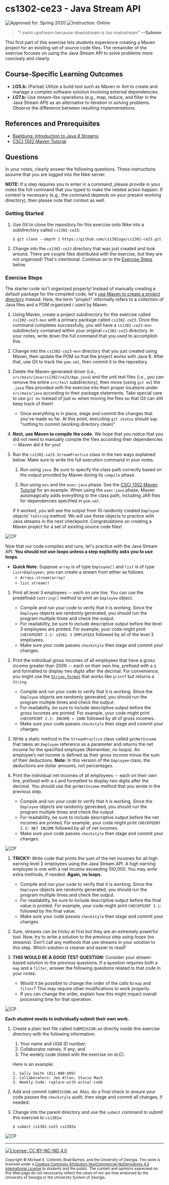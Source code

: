 # cs1302-ce23 - Java Stream API

![Approved for: Spring 2020](https://img.shields.io/badge/Approved%20for-Spring%202020-blue)
![Instruction: Online](https://img.shields.io/badge/Instruction-Online-important)

> "I swim upstream because downstream is too mainstream"
> **--Salmon**

This first part of this exercise lets students experience creating a Maven project for an existing set of 
source code files. The remainder of the exercise focuses on using the Java Stream API to solve problems
more concisely and clearly.

## Course-Specific Learning Outcomes
* **LO5.b:** (Partial) Utilize a build tool such as Maven or Ant to create and manage a
complex software solution involving external dependencies.
* **LO7.b:** Use stream-like operations (e.g., map, reduce, and filter in the Java Stream API) as an 
alternative to iteration in solving problems. Observe the difference between resulting implementations.

## References and Prerequisites

* [Baeldung: Introduction to Java 8 Streams](https://www.baeldung.com/java-8-streams-introduction)
* [CSCI 1302 Maven Tutorial](https://github.com/cs1302uga/cs1302-tutorials/blob/master/maven.md)

## Questions

In your notes, clearly answer the following questions. These instructions assume that you are 
logged into the Nike server. 

**NOTE:** If a step requires you to enter in a command, please provide in your notes the full 
command that you typed to make the related action happen. If context is necessary (e.g., the 
command depends on your present working directory), then please note that context as well.

### Getting Started

1. Use Git to clone the repository for this exercise onto Nike into a subdirectory called `cs1302-ce23`:

   ```
   $ git clone --depth 1 https://github.com/cs1302uga/cs1302-ce23.git
   ```

1. Change into the `cs1302-ce23` directory that was just created and look around. There are couple
   files distributed with the exercise, but they are not organized! That's intentional. 
   Continue on to the [Exercise Steps](#exercise-steps) below.
   
### Exercise Steps

The starter code isn't organized properly! Instead of manually creating a default package
for the compiled code, let's 
[use Maven to create a project directory](https://github.com/cs1302uga/cs1302-tutorials/blob/master/maven.md)
instead. Here, the term "project" informally refers to a collection of Java files and a POM organized / used 
by Maven.

1. Using Maven, create a project subdirectory for this exercise called `cs1302-ce23-mvn` with a primary 
   package called `cs1302.ce23`. Once this command completes successfully, you will have a `cs1302-ce23-mvn`
   subdirectory contained within your original `cs1302-ce23` directory. In your notes, write down the full 
   command that you used to accomplish this.

1. Change into the `cs1302-ce23-mvn` directory that you just created using Maven, then update the POM
   so that the project works with Java 8. After that, use Git to track the `pom.xml`, then commit
   it to the repository.
   
1. Delete the Maven-generated driver (i.e., `src/main/java/cs1302/ce23/App.java`) and the unit test files 
   (i.e., you can remove the entire `src/test` subdirectory), then move (using `git mv`) the `.java` files 
   provided with the exercise into their proper locations under `src/main/java` according to their package 
   statements. Take special care to use `git mv` instead of just `mv` when moving the files so that Git 
   can still keep track of them! 
   * Once everything is in place, stage and commit the changes that you've made so far. At this point, executing
     `git status` should say "nothing to commit (working directory clean)".
   
1. **Next, use Maven to compile the code.** We hope that you notice that you 
   did not need to manually compile the files according their dependencies -- Maven did it for you!
   
1. Run the `cs1302.ce23.StreamPractice` class in the two ways explained below. Make sure to write the 
   full execution command in your notes. 

   1. Run using `java`. Be sure to specify the class path correctly based on the
      output provided by Maven during its `compile` phase.
      
   1. Run using `mvn` and the `exec:java` phase. See the 
      [CSCI 1302 Maven Tutorial](https://github.com/cs1302uga/cs1302-tutorials/blob/master/maven.md)
      for an example. When using the `exec:java` phase, Maven automagically adds everything to the
      class path, including JAR files for dependencies specified in `pom.xml`.
      
   If it worked, you will see the output from 10 
   randomly created `Employee` objects' `toString` method. We will use these objects to practice with 
   Java streams in the next checkpoint. Congratulations on creating a Maven project for a set of 
   existing source code files!
  
![CP](https://img.shields.io/badge/Checkpoint-1-success?style=for-the-badge)

Now that our code compiles and runs, let's practice with the Java Stream API. **You should not use loops unless
a step explicitly asks you to use loops**.

* **Quick Note:** Suppose `array` is of type `Employee[]` and `list` is of type `List<Employee>`,
  you can create a stream from either as follows:
  * `Arrays.stream(array)`
  * `list.stream()`

1. Print all level 3 employees --  each on one line. You can use the predefined `toString()` method to print an
   `Employee` object. 
      * Compile and run your code to verify that it is working. Since the `Employee` objects are randomly generated, 
      you should run the program multiple times and check the output.
      * For readability, be sure to include descriptive output before the level 3 employees are printed. For example,
      your code might print `CHECKPOINT 2.1: LEVEL 3 EMPLOYEES` followed by all of the level 3 employees.
      * Make sure your code passes `checkstyle` then stage and commit your changes.
      
1. Print the individual gross incomes of all employees that have a gross income greater than 
   200K -- each on their own line, prefixed with a `$` and formatted to display two digits after
   the decimal. For convenience, you might use the 
   [`String.format`](https://docs.oracle.com/javase/8/docs/api/java/lang/String.html#format-java.lang.String-java.lang.Object...-)
   that works like `printf` but returns a `String`. 
      * Compile and run your code to verify that it is working. Since the `Employee` objects are randomly generated, 
      you should run the program multiple times and check the output.
      * For readability, be sure to include descriptive output before the gross incomes are printed. 
      For example, your code might print `CHECKPOINT 2.2: INCOME > 200K` followed by all of gross incomes.
      * Make sure your code passes `checkstyle` then stage and commit your changes.
      
1. Write a static method in the `StreamPractice` class called `getNetIncome` that takes an `Employee` reference
   as a parameter and returns the net income for the specified employee (Remember, no loops). 
   An employee’s net income is defined as their gross income minus the sum of their deductions. 
   **Note:** In this version of the `Employee` class, the deductions are dollar amounts, not percentages.
   
1. Print the individual net incomes of all employees -- each on their own line, 
   prefixed with a `$` and formatted to display two digits after the decimal.
   You should use the `getNetIncome` method that you wrote in the previous step. 
      * Compile and run your code to verify that it is working. Since the `Employee` objects are randomly generated, 
      you should run the program multiple times and check the output.
      * For readability, be sure to include descriptive output before the net incomes are printed. 
      For example, your code might print `CHECKPOINT 2.3: NET INCOME` followed by all of net incomes.
      * Make sure your code passes `checkstyle` then stage and commit your changes.
   
![CP](https://img.shields.io/badge/Checkpoint-2-success?style=for-the-badge)

1. **TRICKY:** Write code that prints the sum of the net incomes for all high earning level 2 employees using the Java 
   Stream API. A high earning employee is one with a net income exceeding 100,000. You may write extra methods, 
   if needed. **Again, no loops.**
      * Compile and run your code to verify that it is working. Since the `Employee` objects are randomly generated, 
      you should run the program multiple times and check the output.
      * For readability, be sure to include descriptive output before the final value is printed. 
      For example, your code might print `CHECKPOINT 3.1:` followed by the final value.
      * Make sure your code passes `checkstyle` then stage and commit your changes.

1. Sure, streams can be tricky at first but they are an extremely powerful tool. Now, try to write a solution 
   to the previous step using loops (no streams). Don't call any methods that use streams in your solution to 
   this step. Which solution is cleaner and easier to read?

1. **THIS WOULD BE A GOOD TEST QUESTION:** Consider your stream-based solution to the previous questions. If a question 
   requires both a `map` and a `filter`, answer the following questions related to that code in your notes:
      * Would it be possible to change the order of the calls to `map` and `filter`? This may require other modifications
        to work properly.
      * If you can change the order, explain how this might impact overall processing time for that operation.

![CP](https://img.shields.io/badge/Checkpoint-3-success?style=for-the-badge)

**Each student needs to individually submit their own work.**

1. Create a plain text file called `SUBMISSION.md` directly inside this exercise
   directory with the following information:

   1. Your name and UGA ID number;
   1. Collaborator names, if any; and
   1. The weekly code (listed with the exercise on eLC).
   
   Here is an example:
   
   ```
   1. Sally Smith (811-000-999)
   2. Collaborators: Joe Allen, Stacie Mack
   3. Weekly Code: replace-with-actual-code
   ```

1. Add and commit `SUBMISSION.md`. Also, do a final check to ensure your code 
   passes the `checkstyle` audit, then stage and commit all changes, if needed.

1. Change into the parent directory and use the `submit` command to submit this exercise to `cs1302a`:
   
   ```
   $ submit cs1302-ce23 cs1302a
   ```
   
![CP](https://img.shields.io/badge/Checkpoint-Submission-success?style=for-the-badge)

<hr/>

[![License: CC BY-NC-ND 4.0](https://img.shields.io/badge/License-CC%20BY--NC--ND%204.0-lightgrey.svg)](http://creativecommons.org/licenses/by-nc-nd/4.0/)

<small>
Copyright &copy; Michael E. Cotterell, Brad Barnes, and the University of Georgia.
This work is licensed under a <a rel="license" href="http://creativecommons.org/licenses/by-nc-nd/4.0/">Creative Commons Attribution-NonCommercial-NoDerivatives 4.0 International License</a> to students and the public.
The content and opinions expressed on this Web page do not necessarily reflect the views of nor are they endorsed by the University of Georgia or the University System of Georgia.
</small>

